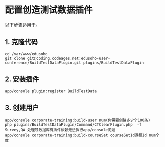 # 配置创造测试数据插件

以下步骤适用于。

## 1. 克隆代码

    cd /var/www/edusoho
    git clone git@coding.codeages.net:edusoho-user-conference/BuildTestDataPlugin.git plugins/BuildTestDataPlugin

## 2. 安装插件

    app/console plugin:register BuildTestData

## 3. 创建用户
    app/console corporate-training:build-user num(你需要创建多少个100条)
    php plugins/BuildTestDataPlugin/Command/CTClearPlugin.php  -f Survey,QA 处理导数据库有插件依赖无法执行app/console问题
    app/console corporate-training:build-courseSet courseSetId课程Id num个数
